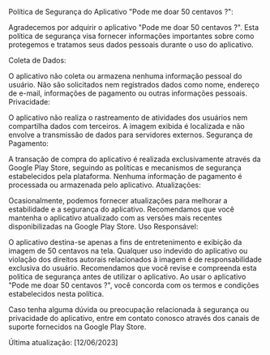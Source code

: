 Política de Segurança do Aplicativo "Pode me doar 50 centavos ?":

Agradecemos por adquirir o aplicativo "Pode me doar 50 centavos ?". Esta política de segurança visa fornecer informações importantes sobre como protegemos e tratamos seus dados pessoais durante o uso do aplicativo.

Coleta de Dados:

O aplicativo não coleta ou armazena nenhuma informação pessoal do usuário. Não são solicitados nem registrados dados como nome, endereço de e-mail, informações de pagamento ou outras informações pessoais.
Privacidade:

O aplicativo não realiza o rastreamento de atividades dos usuários nem compartilha dados com terceiros.
A imagem exibida é localizada e não envolve a transmissão de dados para servidores externos.
Segurança de Pagamento:

A transação de compra do aplicativo é realizada exclusivamente através da Google Play Store, seguindo as políticas e mecanismos de segurança estabelecidos pela plataforma. Nenhuma informação de pagamento é processada ou armazenada pelo aplicativo.
Atualizações:

Ocasionalmente, podemos fornecer atualizações para melhorar a estabilidade e a segurança do aplicativo. Recomendamos que você mantenha o aplicativo atualizado com as versões mais recentes disponibilizadas na Google Play Store.
Uso Responsável:

O aplicativo destina-se apenas a fins de entretenimento e exibição da imagem de 50 centavos na tela. Qualquer uso indevido do aplicativo ou violação dos direitos autorais relacionados à imagem é de responsabilidade exclusiva do usuário.
Recomendamos que você revise e compreenda esta política de segurança antes de utilizar o aplicativo. Ao usar o aplicativo "Pode me doar 50 centavos ?", você concorda com os termos e condições estabelecidos nesta política.

Caso tenha alguma dúvida ou preocupação relacionada à segurança ou privacidade do aplicativo, entre em contato conosco através dos canais de suporte fornecidos na Google Play Store.

Última atualização: [12/06/2023]

